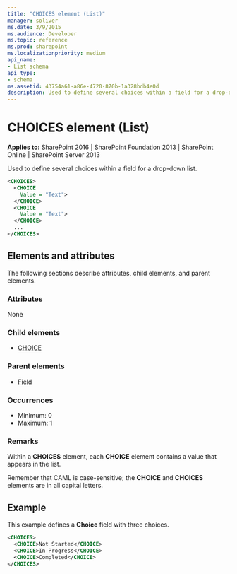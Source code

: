 ```yaml
---
title: "CHOICES element (List)"
manager: soliver
ms.date: 3/9/2015
ms.audience: Developer
ms.topic: reference
ms.prod: sharepoint
ms.localizationpriority: medium
api_name:
- List schema
api_type:
- schema
ms.assetid: 43754a61-a86e-4720-870b-1a328bdb4e0d
description: Used to define several choices within a field for a drop-down list.
---
```


# CHOICES element (List)

**Applies to:** SharePoint 2016 | SharePoint Foundation 2013 | SharePoint Online | SharePoint Server 2013
  
Used to define several choices within a field for a drop-down list.
  
```XML
<CHOICES>
  <CHOICE
    Value = "Text">
  </CHOICE>
  <CHOICE
    Value = "Text">
  </CHOICE>
  ...
</CHOICES>
```

## Elements and attributes

The following sections describe attributes, child elements, and parent elements.

### Attributes

None
   
### Child elements

- [CHOICE](choice-element-list.md)
   
### Parent elements

- [Field](field-element-list.md)
   
### Occurrences

- Minimum: 0 
- Maximum: 1 
   
### Remarks

Within a **CHOICES** element, each **CHOICE** element contains a value that appears in the list. 
  
Remember that CAML is case-sensitive; the **CHOICE** and **CHOICES** elements are in all capital letters. 
  
## Example

This example defines a **Choice** field with three choices. 
  
```XML
<CHOICES>
  <CHOICE>Not Started</CHOICE>
  <CHOICE>In Progress</CHOICE>
  <CHOICE>Completed</CHOICE>
</CHOICES>
```

<br/>

